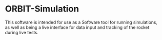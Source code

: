 # ORBIT-Simulation

This software is intended for use as a Software tool for running simulations, as well as being a live interface for data input and tracking of the rocket during live tests.
